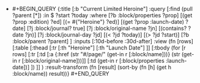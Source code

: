 - #+BEGIN_QUERY
  {:title [:b "Current Limited Heroine"]
   :query [:find (pull ?parent [*])
           :in $ ?start ?today
           :where
           [?b :block/properties ?prop]
           [(get ?prop :edition) ?ed]
           [(= #{"Heroine"} ?ed)]
           [(get ?prop :launch-date) ?date]
           [?j :block/journal? true]
           [?j :block/original-name ?jn]
           [(contains? ?date ?jn)]
           [?j :block/journal-day ?jd]
           [(< ?jd ?today)]
           [(> ?jd ?start)]
  		 [?b :block/parent ?parent]
         ]
   :inputs [:10d-before :30d-after]
   :view (fn [rows] [:table 
   [:thead 
    [:tr 
     [:th "Heroine"] 
     [:th "Launch Date"] ]] 
   [:tbody 
  (for [r rows] [:tr 
     [:td [:a {:href (str "#/page/" (get-in r [:block/name]))} (str (get-in r [:block/original-name]))]]
     [:td (get-in r [:block/properties :launch-date])] ])
     ]]
  )
   :result-transform (fn [result]
                       (sort-by (fn [h]
                                  (get h :block/name)) result))}
  #+END_QUERY